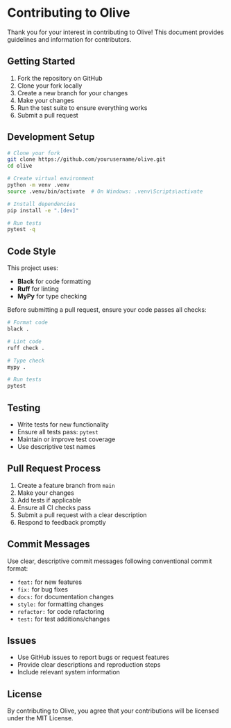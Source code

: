 # Contributing to Olive

Thank you for your interest in contributing to Olive! This document provides guidelines and information for contributors.

## Getting Started

1. Fork the repository on GitHub
2. Clone your fork locally
3. Create a new branch for your changes
4. Make your changes
5. Run the test suite to ensure everything works
6. Submit a pull request

## Development Setup

```bash
# Clone your fork
git clone https://github.com/yourusername/olive.git
cd olive

# Create virtual environment
python -m venv .venv
source .venv/bin/activate  # On Windows: .venv\Scripts\activate

# Install dependencies
pip install -e ".[dev]"

# Run tests
pytest -q
```

## Code Style

This project uses:
- **Black** for code formatting
- **Ruff** for linting
- **MyPy** for type checking

Before submitting a pull request, ensure your code passes all checks:

```bash
# Format code
black .

# Lint code
ruff check .

# Type check
mypy .

# Run tests
pytest
```

## Testing

- Write tests for new functionality
- Ensure all tests pass: `pytest`
- Maintain or improve test coverage
- Use descriptive test names

## Pull Request Process

1. Create a feature branch from `main`
2. Make your changes
3. Add tests if applicable
4. Ensure all CI checks pass
5. Submit a pull request with a clear description
6. Respond to feedback promptly

## Commit Messages

Use clear, descriptive commit messages following conventional commit format:

- `feat:` for new features
- `fix:` for bug fixes
- `docs:` for documentation changes
- `style:` for formatting changes
- `refactor:` for code refactoring
- `test:` for test additions/changes

## Issues

- Use GitHub issues to report bugs or request features
- Provide clear descriptions and reproduction steps
- Include relevant system information

## License

By contributing to Olive, you agree that your contributions will be licensed under the MIT License.
